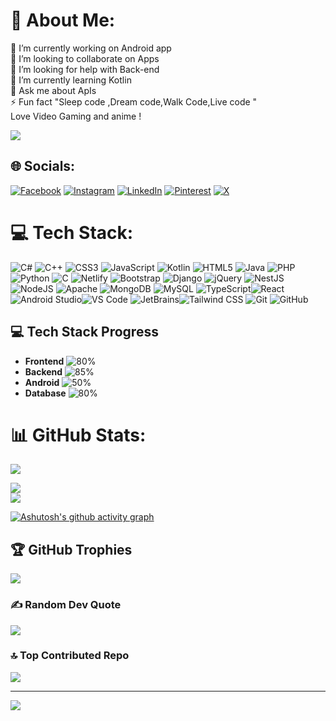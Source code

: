 # 💫 About Me:
🔭 I’m currently working on Android app<br>👯 I’m looking to collaborate on Apps<br>🤝 I’m looking for help with Back-end<br>🌱 I’m currently learning Kotlin<br>💬 Ask me about ApIs<br>⚡ Fun fact "Sleep code ,Dream code,Walk Code,Live code "<br>
  Love Video Gaming and anime !


<p>
  <img src="https://i.pinimg.com/originals/79/6d/b5/796db5deaf3ca9a927736d4b12cc3086.gif">
</p>


## 🌐 Socials:

[![Facebook](https://img.shields.io/badge/-000000?logo=Facebook&logoColor=white&style=for-the-badge&size=large)](https://facebook.com/VictorOtieno)
[![Instagram](https://img.shields.io/badge/-000000?logo=Instagram&logoColor=white&style=for-the-badge&size=large)](https://instagram.com/OtienoVictor)
[![LinkedIn](https://img.shields.io/badge/-000000?logo=LinkedIn&logoColor=white&style=for-the-badge&size=large)](https://linkedin.com/in/VictorOtieno)
[![Pinterest](https://img.shields.io/badge/-000000?logo=Pinterest&logoColor=white&style=for-the-badge&size=large)](https://pinterest.com/DEV_Vic)
[![X](https://img.shields.io/badge/-000000?logo=X&logoColor=white&style=for-the-badge&size=large)](https://x.com/DEV_OTIENO)


# 💻 Tech Stack:
![C#](https://img.shields.io/badge/c%23-%23239120.svg?style=flat-square&logo=csharp&logoColor=white) ![C++](https://img.shields.io/badge/c++-%2300599C.svg?style=flat-square&logo=c%2B%2B&logoColor=white) ![CSS3](https://img.shields.io/badge/css3-%231572B6.svg?style=flat-square&logo=css3&logoColor=white) ![JavaScript](https://img.shields.io/badge/javascript-%23323330.svg?style=flat-square&logo=javascript&logoColor=%23F7DF1E) ![Kotlin](https://img.shields.io/badge/kotlin-%237F52FF.svg?style=flat-square&logo=kotlin&logoColor=white) ![HTML5](https://img.shields.io/badge/html5-%23E34F26.svg?style=flat-square&logo=html5&logoColor=white) ![Java](https://img.shields.io/badge/java-%23ED8B00.svg?style=flat-square&logo=openjdk&logoColor=white) ![PHP](https://img.shields.io/badge/php-%23777BB4.svg?style=flat-square&logo=php&logoColor=white) ![Python](https://img.shields.io/badge/python-3670A0?style=flat-square&logo=python&logoColor=ffdd54) ![C](https://img.shields.io/badge/c-%2300599C.svg?style=flat-square&logo=c&logoColor=white) ![Netlify](https://img.shields.io/badge/netlify-%23000000.svg?style=flat-square&logo=netlify&logoColor=#00C7B7) ![Bootstrap](https://img.shields.io/badge/bootstrap-%238511FA.svg?style=flat-square&logo=bootstrap&logoColor=white) ![Django](https://img.shields.io/badge/django-%23092E20.svg?style=flat-square&logo=django&logoColor=white) ![jQuery](https://img.shields.io/badge/jquery-%230769AD.svg?style=flat-square&logo=jquery&logoColor=white) ![NestJS](https://img.shields.io/badge/nestjs-%23E0234E.svg?style=flat-square&logo=nestjs&logoColor=white) ![NodeJS](https://img.shields.io/badge/node.js-6DA55F?style=flat-square&logo=node.js&logoColor=white) ![Apache](https://img.shields.io/badge/apache-%23D42029.svg?style=flat-square&logo=apache&logoColor=white) ![MongoDB](https://img.shields.io/badge/MongoDB-%234ea94b.svg?style=flat-square&logo=mongodb&logoColor=white) ![MySQL](https://img.shields.io/badge/mysql-4479A1.svg?style=flat-square&logo=mysql&logoColor=white)
![TypeScript](https://img.shields.io/badge/TypeScript-3178C6?style=for-the-badge&logo=typescript&logoColor=white)![React](https://img.shields.io/badge/React-20232A?style=for-the-badge&logo=react&logoColor=61DAFB)![Android Studio](https://img.shields.io/badge/Android%20Studio-3DDC84?style=for-the-badge&logo=android-studio&logoColor=white)![VS Code](https://img.shields.io/badge/VS%20Code-007ACC?style=for-the-badge&logo=visual-studio-code&logoColor=white)
![JetBrains](https://img.shields.io/badge/JetBrains-000000?style=for-the-badge&logo=jetbrains&logoColor=white)![Tailwind CSS](https://img.shields.io/badge/Tailwind%20CSS-06B6D4?style=for-the-badge&logo=tailwindcss&logoColor=white)
![Git](https://img.shields.io/badge/Git-F05032?style=for-the-badge&logo=git&logoColor=white)
![GitHub](https://img.shields.io/badge/GitHub-181717?style=for-the-badge&logo=github&logoColor=white)




## 💻 Tech Stack Progress

- **Frontend** ![80%](https://img.shields.io/badge/-80%25-blue)
- **Backend** ![85%](https://img.shields.io/badge/-85%25-red)
- **Android** ![50%](https://img.shields.io/badge/-50%25-green)
- **Database** ![80%](https://img.shields.io/badge/-80%25-yellow)


# 📊 GitHub Stats:

<picture>
  <source
    srcset="https://github-readme-stats.vercel.app/api?username=OTIENO272&show_icons=true&theme=dark"
    media="(prefers-color-scheme: dark)"
  />
  <source
    srcset="https://github-readme-stats.vercel.app/api?username=OTIENO272&show_icons=true"
    media="(prefers-color-scheme: light), (prefers-color-scheme: no-preference)"
  />
  <img src="https://github-readme-stats.vercel.app/api?username=OTIENO272&show_icons=true" />
</picture>

![](https://github-readme-streak-stats.herokuapp.com/?user=OTIENO272&theme=dark&hide_border=false)<br/>
![](https://github-readme-stats.vercel.app/api/top-langs/?username=OTIENO272&theme=dark&hide_border=false&include_all_commits=true&count_private=true&layout=compact)
<br>





[![Ashutosh's github activity graph](https://github-readme-activity-graph.vercel.app/graph?username=OTIENO272&theme=react)](https://github.com/ashutosh00710/github-readme-activity-graph)


## 🏆 GitHub Trophies
![](https://github-profile-trophy.vercel.app/?username=OTIENO272&theme=radical&no-frame=false&no-bg=false&margin-w=4)

### ✍️ Random Dev Quote
![](https://quotes-github-readme.vercel.app/api?type=horizontal&theme=radical)

### 🔝 Top Contributed Repo
![](https://github-contributor-stats.vercel.app/api?username=OTIENO272&limit=5&theme=dark&combine_all_yearly_contributions=true)

---
[![](https://visitcount.itsvg.in/api?id=OTIENO272&icon=4&color=0)](https://visitcount.itsvg.in)

<!-- Proudly created with GPRM ( https://gprm.itsvg.in ) -->
